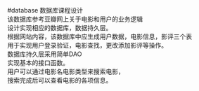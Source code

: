 #database
数据库课程设计  
该数据库参考豆瓣网上关于电影和用户的业务逻辑  
设计实现相应的数据库，数据持久层。  
根据网站内容，该数据库中应生成用户数据，电影信息，影评三个表  
用于实现用户登录验证，电影查找，更改添加影评等操作。  
数据库持久层采用简单DAO  
实现基本的接口函数。   
用户可以通过电影名电影类型来搜索电影，  
搜索完成后可以查看电影的各项信息。
